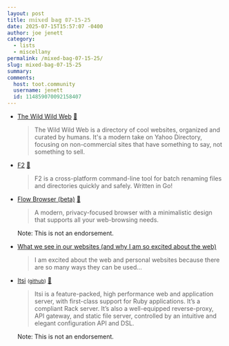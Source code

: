 ```yaml
---
layout: post
title: 𝕞𝕚𝕩𝕖𝕕 𝕓𝕒𝕘 𝟘𝟟-𝟙𝟝-𝟚𝟝
date: 2025-07-15T15:57:07 -0400
author: joe jenett
category:
  - lists
  - miscellany
permalink: /mixed-bag-07-15-25/
slug: mixed-bag-07-15-25
summary:
comments:
  host: toot.community
  username: jenett
  id: 114859070092158407
---
```

<ul class="links">
	<li><a title="Let's surf the web again!" href="https://wildwild.directory/">The Wild Wild Web</a> <a title="source" href="https://pinboard.in/u:ramblinggit">📌</a><blockquote><p>The Wild Wild Web is a directory of cool websites, organized and curated by humans. It's a modern take on Yahoo Directory, focusing on non-commercial sites that have something to say, not something to sell. </p></blockquote></li>
	<li><a title="GitHub - ayoisaiah/f2" href="https://github.com/ayoisaiah/f2">F2</a> <a title="source" href="https://pinboard.in/u:raygrasso">📌</a><blockquote><p>F2 is a cross-platform command-line tool for batch renaming files and directories quickly and safely. Written in Go!</p></blockquote></li>
	<li><a href="https://flow-browser.com/">Flow Browser (beta)</a> <a title="source" href="https://pinboard.in/u:thulstrup">📌</a><blockquote><p>A modern, privacy-focused browser with a minimalistic design that supports all your web-browsing needs.</p></blockquote><p class="note ml-22lift">Note: This is not an endorsement.</p></li>
	<li><a title="James' Coffee Blog" href="https://jamesg.blog/2025/04/13/what-we-see-in-our-websites">What we see in our websites (and why I am so excited about the web)</a><blockquote><p>I am excited about the web and personal websites because there are so many ways they can be used...</p></blockquote></li>
	<li><a title="The Serious Web Server, for Serious People" href="https://itsi.fyi/">Itsi</a> <small>(<a href="https://github.com/wouterken/itsi">github</a>)</small> <a title="source" href="https://pinboard.in/u:roger">📌</a><blockquote><p>Itsi is a feature-packed, high performance web and application server, with first-class support for Ruby applications. It’s a compliant Rack server. It’s also a well-equipped reverse-proxy, API gateway, and static file server, controlled by an intuitive and elegant configuration API and DSL.</p></blockquote><p class="note ml-22lift">Note: This is not an endorsement.</p></li>
</ul>

<a href="https://brid.gy/publish/mastodon"></a>